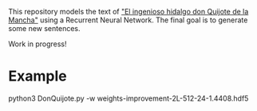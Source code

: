 This repository models the text of ["El ingenioso hidalgo don Quijote de la Mancha"](https://es.wikipedia.org/wiki/Don_Quijote_de_la_Mancha) using a Recurrent Neural Network. The final goal is to generate some new sentences.

Work in progress!


# Example
python3 DonQuijote.py -w weights-improvement-2L-512-24-1.4408.hdf5